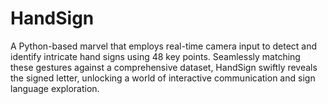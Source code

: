 # HandSign
A Python-based marvel that employs real-time camera input to detect and identify intricate hand signs using 48 key points. Seamlessly matching these gestures against a comprehensive dataset, HandSign swiftly reveals the signed letter, unlocking a world of interactive communication and sign language exploration.
